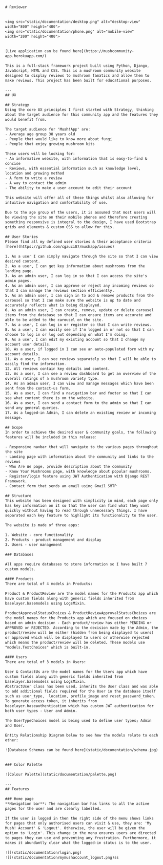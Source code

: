     # Reviewer  


    <img src="static/documentation/desktop.png" alt="desktop-view" width="800" height="400">
    <img src="static/documentation/phone.png" alt="mobile-view" width="200" height="400">


    [Live application can be found here](https://mushcommunity-app.herokuapp.com/)

    This is a full-stack framework project built using Python, Django, JavaScript, HTML and CSS. This is a mushroom community website designed to display reviews to mushroom fanatics and allow them to make reviews. This project has been built for educational purposes.

    ---
    ## UX

    ## Strategy
    Using the core UX principles I first started with Strategy, thinking about the target audience for this community app and the features they would benefit from.

    The target audience for 'Mush!App' are:
    - Average age group 38 years old
    - People that would like to know more about fungi
    - People that enjoy growing mushroom kits

    These users will be looking for:
    - An informative website, with information that is easy-to-find & concise
    - Reviews, with essential information such as knowledge level, location and growing method
    - A form to write a review
    - A way to contact the admin
    - The ability to make a user account to edit their account

    This website will offer all of these things whilst also allowing for intuitive navigation and comfortability of use. 

    Due to the age group of the users, it is assumed that most users will be viewing the site on their mobile phones and therefore creating something responsive is integral to the design, I have used Bootstrap grids and elements & custom CSS to allow for this.

    ## User Stories
    Please find all my defined user stories & their acceptance criteria [here](https://github.com/cgauci87/mushapp/issues)

    1. As a user I can simply navigate through the site so that I can view desired content.
    2. As a user, I can get key information about mushrooms from the landing page.
    3. As an admin user, I can log in so that I can access the site's admin pages.
    4. As an admin user, I can approve or reject any incoming reviews so that I can manage the reviews section efficiently.
    5. As an admin user, I can sign in to add & remove products from the carousel so that I can make sure the website is up to date and accurately reflects what is being displayed.
    6. As an admin user, I can create, remove, update or delete carousel items from the database so that I can ensure items are accurate and able to be added to the carousel on the site.
    7. As a user, I can log in or register so that I can write reviews.
    8. As a user, I can easily see if I'm logged in or not so that I can choose to log in or log out depending on what I'm doing.
    9. As a user, I can edit my existing account so that I change my account user details.
    10. As a user, if logged in I can see an auto-populated form with my account details.
    11. As a user, I can see reviews separately so that I will be able to easily find the information.
    12. All reviews contain key details and content.
    13. As a user, I can see a review dashboard to get an overview of the overall ratings of a mushroom variety type.
    14. As an admin user, I can view and manage messages which have been sent from the contact-us form.
    15. As a user, I can find a navigation bar and footer so that I can see what content there is on the website.
    16. As a user, I can send a contact form to the admin so that I can send any general queries.
    17. As a logged-in Admin, I can delete an existing review or incoming message.

    ## Scope
    In order to achieve the desired user & community goals, the following features will be included in this release:

    - Responsive navbar that will navigate to the various pages throughout the site
    - Landing page with information about the community and links to the reviews
    - Who Are We page, provide description about the community
    - Know Your Mushrooms page, with knowledge about popular mushrooms.
    - Register/login feature using JWT Authentication with Django REST Framework.
    - Contact form that sends an email using Gmail SMTP

    ## Structure
    This website has been designed with simplicity in mind, each page only has key information on it so that the user can find what they want quickly without having to read through unnecessary things. I have separated each key feature to highlight its functionality to the user.

    The website is made of three apps:

    1. Website - core functionality
    2. Products - product management and display
    3. Users - user management

    ### Databases

    All apps require databases to store information so I have built 7 custom models.

    #### Products
    There are total of 4 models in Products:

    Product & ProductReview are the model names for the Products app which have custom fields along with generic fields inherited from baselayer.basemodels using LogsMixin.

    ProductApprovalStatusChoices & ProductReviewApprovalStatusChoices are the model names for the Products app which are focused on choices based on admin decision - Each product/review has either PENDING or APPROVED or REJECTED. According to the decision made by the Admin, the product/review will be either (hidden from being displayed to users) or approved which will be displayed to users or otherwise rejected which means the product/review will be deleted. These models use "models.TextChoices" which is built-in.

    #### Users
    There are total of 3 models in Users:

    User & ContactUs are the model names for the Users app which have custom fields along with generic fields inherited from baselayer.basemodels using LogsMixin.
    AbstractUser class has been used, inherits the User class and was able to add additional fields required for the User in the database itself such as user_type,  location, profile_image and reset_password_token. To generate access token, it inherits from baselayer.baseauthentication which has custom JWT authentication for both user types - User and Admin.

    The UserTypeChoices model is being used to define user types; Admin and User.

    Entity Relationship Diagram below to see how the models relate to each other: 

    ![Database Schemas can be found here](static/documentation/schema.jpg)


    ### Color Palette

    ![Colour Palette](static/documentation/palette.png)

    ---
    ## Features

    ### Home page
    **Navigation bar**: The navigation bar has links to all the active pages for the user and are clearly labelled.

    If the user is logged in then the right side of the menu shows links for pages that only authorised users can visit & use, they are: 'My Mush! Account' & 'Logout'. Otherwise, the user will be given the option to 'Login'. This change in the menu ensures users are directed to pages they can use and preventing any frustration. Furthermore, it makes it abundantly clear what the logged-in status is to the user.

    ![](static/documentation/login.png)
    ![](static/documentation/mymushaccount_logout.png)ss